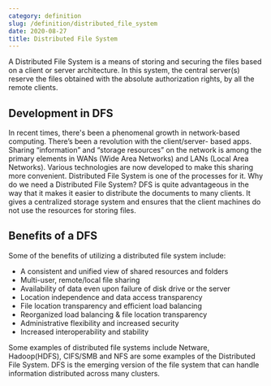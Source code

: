 ```yaml
---
category: definition
slug: /definition/distributed_file_system
date: 2020-08-27
title: Distributed File System
---
```


A Distributed File System is a means of storing and securing the files based on a client or server architecture. In this system, the central server(s) reserve the files obtained with the absolute authorization rights, by all the remote clients.

## Development in DFS

In recent times, there's been a phenomenal growth in network-based computing.  There’s been a revolution with the client/server- based apps. Sharing “information” and “storage resources” on the network is among the primary elements in WANs (Wide Area Networks) and LANs (Local Area Networks). Various technologies are now developed to make this sharing more convenient. Distributed File System is one of the processes for it.
Why do we need a Distributed File System?
DFS is quite advantageous in the way that it makes it easier to distribute the documents to many clients. It gives a centralized storage system and ensures that the client machines do not use the resources for storing files.

## Benefits of a DFS

Some of the benefits of utilizing a distributed file system include:

- A consistent and unified view of shared resources and folders
- Multi-user, remote/local file sharing
- Availability of data even upon failure of disk drive or the server
- Location independence and data access transparency
- File location transparency and efficient load balancing
- Reorganized load balancing & file location transparency
- Administrative flexibility and increased security
- Increased interoperability and stability

Some examples of distributed file systems include Netware, Hadoop(HDFS), CIFS/SMB and NFS are some examples of the Distributed File System. DFS is the emerging version of the file system that can handle information distributed across many clusters.
